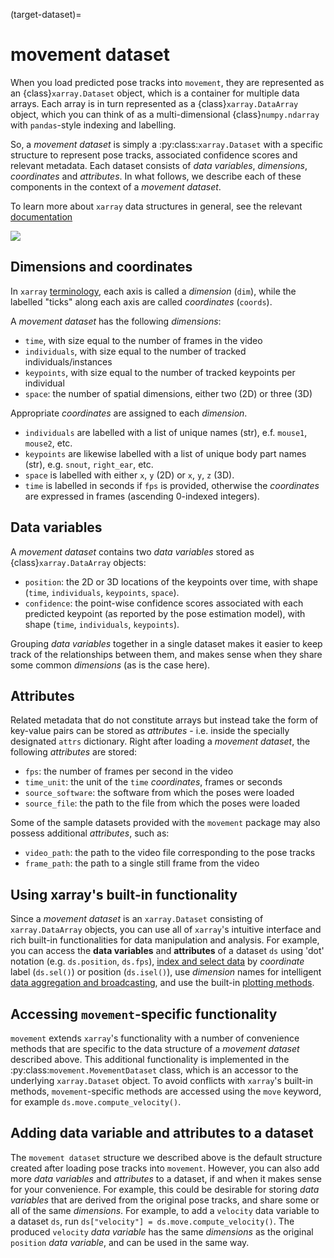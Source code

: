 (target-dataset)=
# movement dataset

When you load predicted pose tracks into `movement`, they are represented
as an {class}`xarray.Dataset` object, which is a container for multiple data
arrays. Each array is in turn represented as a {class}`xarray.DataArray`
object, which you can think of as a multi-dimensional {class}`numpy.ndarray`
with `pandas`-style indexing and labelling.

So, a *movement dataset* is simply a :py:class:`xarray.Dataset` with a specific
structure to represent pose tracks, associated confidence scores and relevant
metadata. Each dataset consists of *data variables*, *dimensions*,
*coordinates* and *attributes*. In what follows, we describe each of these
components in the context of a *movement dataset*.

To learn more about `xarray` data structures in general, see the relevant
[documentation](xarray:user-guide/data-structures.html)

![](../_static/dataset_structure.png)

## Dimensions and coordinates
In `xarray` [terminology](xarray:user-guide/plotting.html),
each axis is called a *dimension* (`dim`), while
the labelled "ticks" along each axis are called *coordinates* (`coords`).

A *movement dataset* has the following *dimensions*:
- `time`, with size equal to the number of frames in the video
- `individuals`, with size equal to the number of tracked individuals/instances
- `keypoints`, with size equal to the number of tracked keypoints per individual
- `space`: the number of spatial dimensions, either two (2D) or three (3D)

Appropriate *coordinates* are assigned to each *dimension*.
- `individuals` are labelled with a list of unique names (str), e.f. `mouse1`, `mouse2`, etc.
- `keypoints` are likewise labelled with a list of unique body part names (str), e.g. `snout`, `right_ear`, etc.
- `space` is labelled with either `x`, `y` (2D) or `x`, `y`, `z` (3D).
- `time` is labelled in seconds if `fps` is provided, otherwise the *coordinates* are expressed in frames (ascending 0-indexed integers).

## Data variables

A *movement dataset* contains two *data variables* stored as {class}`xarray.DataArray` objects:
- `position`: the 2D or 3D locations of the keypoints over time, with shape (`time`, `individuals`, `keypoints`, `space`).
- `confidence`: the point-wise confidence scores associated with each predicted keypoint (as reported by the pose estimation model), with shape (`time`, `individuals`, `keypoints`).

Grouping *data variables* together in a single dataset makes it easier to
keep track of the relationships between them, and makes sense when they
share some common *dimensions* (as is the case here).

## Attributes

Related metadata that do not constitute arrays but instead take the form
of key-value pairs can be stored as *attributes* - i.e. inside the specially
designated `attrs` dictionary. Right after loading a *movement dataset*,
the following *attributes* are stored:
- `fps`: the number of frames per second in the video
- `time_unit`: the unit of the `time` *coordinates*, frames or seconds
- `source_software`: the software from which the poses were loaded
- `source_file`: the path to the file from which the poses were loaded

Some of the sample datasets provided with the `movement` package
may also possess additional *attributes*, such as:
- `video_path`: the path to the video file corresponding to the pose tracks
- `frame_path`: the path to a single still frame from the video

## Using xarray's built-in functionality

Since a *movement dataset* is an `xarray.Dataset` consisting of
`xarray.DataArray` objects, you can use all of `xarray`'s intuitive interface
and rich built-in functionalities for data manipulation and analysis.
For example, you can access the **data variables** and **attributes** of
a dataset `ds` using 'dot' notation (e.g. `ds.position`, `ds.fps`),
[index and select data](xarray:user-guide/indexing.html) by *coordinate* label
(`ds.sel()`) or position (`ds.isel()`), use *dimension* names for intelligent
[data aggregation and broadcasting](xarray:user-guide/computation.html),
and use the built-in [plotting methods](xarray:user-guide/plotting.html).

## Accessing `movement`-specific functionality

`movement` extends `xarray`'s functionality with a number of convenience
methods that are specific to the data structure of a *movement dataset*
described above. This additional functionality is implemented in the
:py:class:`movement.MovementDataset` class, which is an accessor to the
underlying `xarray.Dataset` object. To avoid conflicts with `xarray`'s
built-in methods, `movement`-specific methods are accessed using the
`move` keyword, for example `ds.move.compute_velocity()`.

## Adding data variable and attributes to a dataset

The `movement dataset` structure we described above is the default structure
created after loading pose tracks into `movement`. However, you can also
add more *data variables* and *attributes* to a dataset, if and when it makes
sense for your convenience. For example, this could be desirable for storing
*data variables* that are derived from the original pose tracks, and share
some or all of the same *dimensions*. For example, to add a `velocity` data
variable to a dataset `ds`, run `ds["velocity"] = ds.move.compute_velocity()`.
The produced `velocity` *data variable* has the same *dimensions* as the
original `position` *data variable*, and can be used in the same way.
